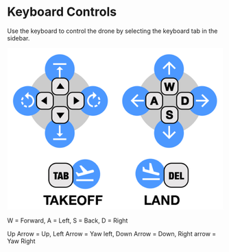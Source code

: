 # Keyboard Controls

Use the keyboard to control the drone by selecting the keyboard tab in the sidebar.

![](../.gitbook/assets/hermes-keyboardcontrols.png)

W = Forward, A = Left, S = Back, D = Right

Up Arrow = Up, Left Arrow = Yaw left, Down Arrow = Down, Right arrow = Yaw Right

